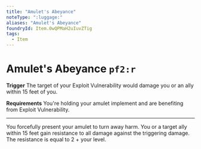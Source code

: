```yaml
---
title: "Amulet's Abeyance"
noteType: ":luggage:"
aliases: "Amulet's Abeyance"
foundryId: Item.0wQPMaH2uIuvZTig
tags:
  - Item
---
```


# Amulet's Abeyance `pf2:r`

**Trigger** The target of your Exploit Vulnerability would damage you or an ally within 15 feet of you.

**Requirements** You're holding your amulet implement and are benefiting from Exploit Vulnerability.

* * *

You forcefully present your amulet to turn away harm. You or a target ally within 15 feet gain resistance to all damage against the triggering damage. The resistance is equal to 2 + your level.
